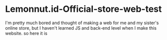 # Lemonnut.id-Official-store-web-test
I'm pretty much bored and thought of making a web for me and my sister's online store, but I haven't learned JS and back-end level when I make this website. so here it is
